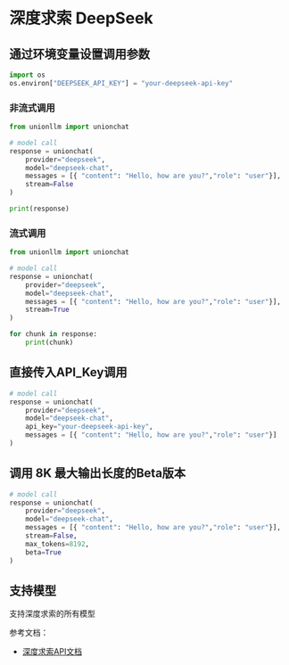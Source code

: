 # 深度求索 DeepSeek

## 通过环境变量设置调用参数

```python
import os 
os.environ["DEEPSEEK_API_KEY"] = "your-deepseek-api-key"
```

### 非流式调用

```python
from unionllm import unionchat

# model call
response = unionchat(
    provider="deepseek",
    model="deepseek-chat",
    messages = [{ "content": "Hello, how are you?","role": "user"}],
    stream=False
)

print(response)
```

### 流式调用

```python
from unionllm import unionchat

# model call
response = unionchat(
    provider="deepseek",  
    model="deepseek-chat", 
    messages = [{ "content": "Hello, how are you?","role": "user"}],
    stream=True
)

for chunk in response:
    print(chunk)
```

## 直接传入API_Key调用

```python
# model call
response = unionchat(
    provider="deepseek",
    model="deepseek-chat",
    api_key="your-deepseek-api-key",
    messages = [{ "content": "Hello, how are you?","role": "user"}]
)
```

## 调用 8K 最大输出长度的Beta版本

```python
# model call
response = unionchat(
    provider="deepseek",
    model="deepseek-chat",
    messages = [{ "content": "Hello, how are you?","role": "user"}],
    stream=False,
    max_tokens=8192,
    beta=True
)
```
## 支持模型
支持深度求索的所有模型

参考文档：
- [深度求索API文档](https://platform.deepseek.com/api-docs)
```